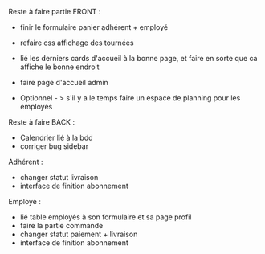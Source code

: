 Reste à faire partie FRONT : 

- finir le formulaire panier adhérent + employé

- refaire css affichage des tournées 

- lié les derniers cards d'accueil à la bonne page, et faire en sorte que ca affiche le bonne endroit 
- faire page d'accueil admin

- Optionnel - > s'il y a le temps faire un espace de planning pour les employés 





Reste à faire BACK :

- Calendrier lié à la bdd 
- corriger bug sidebar

Adhérent : 
- changer statut livraison
- interface de finition abonnement 


Employé : 
- lié table employés à son formulaire et sa page profil
- faire la partie commande
- changer statut paiement + livraison
- interface de finition abonnement 